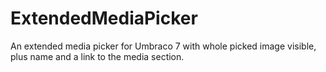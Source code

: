 ExtendedMediaPicker
===================

An extended media picker for Umbraco 7 with whole picked image visible, plus name and a link to the media section.
